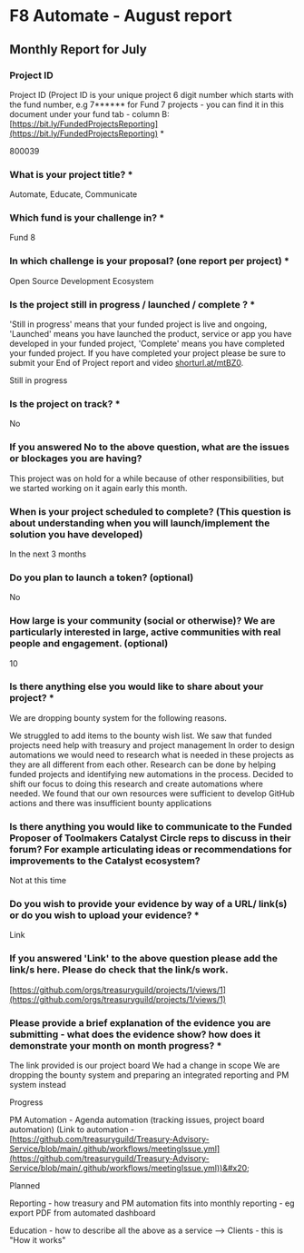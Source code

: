 # F8 Automate - August report

## Monthly Report for July

### Project ID

Project ID (Project ID is your unique project 6 digit number  which starts with the fund number, e.g 7\*\*\*\*\*\* for Fund 7 projects - you can find it in this document under your fund tab - column B:  [https://bit.ly/FundedProjectsReporting](https://bit.ly/FundedProjectsReporting) \*

800039

### What is your project title? \*

Automate, Educate, Communicate

### Which fund is your challenge in? \*

Fund 8

### In which challenge is your proposal? (one report per project) \*

Open Source Development Ecosystem

### Is the project still in progress / launched / complete ? \*

&#x20;'Still in progress' means that your funded project is live and ongoing, 'Launched' means you have launched the product, service or app you have developed in your funded project, 'Complete' means you have completed your funded project. If you have completed your project please be sure to submit your End of Project report and video [shorturl.at/mtBZ0](http://shorturl.at/mtBZ0).

Still in progress

### Is the project on track? \*

No

### If you answered No to the above question, what are the issues or blockages you are having?

This project was on hold for a while because of other responsibilities, but we started working on it again early this month.

### When is your project scheduled to complete? (This question is about understanding when you will launch/implement the solution you have developed)

In the next 3 months

### Do you plan to launch a token? (optional)

No

### How large is your community (social or otherwise)? We are particularly interested in large, active communities with real people and engagement. (optional)

10

### Is there anything else you would like to share about your project? \*

We are dropping bounty system for the following reasons.

We struggled to add items to the bounty wish list. We saw that funded projects need help with treasury and project management In order to design automations we would need to research what is needed in these projects as they are all different from each other. Research can be done by helping funded projects and identifying new automations in the process. Decided to shift our focus to doing this research and create automations where needed. We found that our own resources were sufficient to develop GitHub actions and there was insufficient bounty applications

### Is there anything you would like to communicate to the Funded Proposer of Toolmakers Catalyst Circle reps to discuss in their forum? For example articulating ideas or recommendations for improvements to the Catalyst ecosystem?

Not at this time



### Do you wish to provide your evidence by way of a URL/ link(s) or do you wish to upload your evidence?  \*

Link

### If you answered 'Link' to the above question please add the link/s here. Please do check that the link/s work.&#x20;

[https://github.com/orgs/treasuryguild/projects/1/views/1](https://github.com/orgs/treasuryguild/projects/1/views/1)

### Please provide a brief explanation of the evidence you are submitting - what does the evidence show? how does it demonstrate your month on month progress? \*

The link provided is our project board We had a change in scope We are dropping the bounty system and preparing an integrated reporting and PM system instead&#x20;

Progress&#x20;

PM Automation - Agenda automation (tracking issues, project board automation) (Link to automation - [https://github.com/treasuryguild/Treasury-Advisory-Service/blob/main/.github/workflows/meetingIssue.yml](https://github.com/treasuryguild/Treasury-Advisory-Service/blob/main/.github/workflows/meetingIssue.yml))&#x20;

Planned

&#x20;Reporting - how treasury and PM automation fits into monthly reporting - eg export PDF from automated dashboard&#x20;

Education - how to describe all the above as a service --> Clients - this is "How it works"
